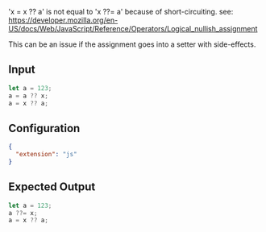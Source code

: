 
'x = x ?? a' is not equal to 'x ??= a' because of short-circuiting.
see: https://developer.mozilla.org/en-US/docs/Web/JavaScript/Reference/Operators/Logical_nullish_assignment

This can be an issue if the assignment goes into a setter with side-effects.

## Input
```javascript input
let a = 123;
a = a ?? x;
a = x ?? a;
```

## Configuration
```json configuration
{
  "extension": "js"
}
```

## Expected Output
```javascript expected output
let a = 123;
a ??= x;
a = x ?? a;
```
